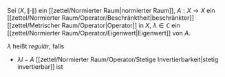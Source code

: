 Sei $(X, \| \cdot \|)$ ein [[zettel/Normierter Raum|normierter Raum]], $A : X \to X$ ein [[zettel/Normierter Raum/Operator/Beschränktheit|beschränkter]] [[zettel/Metrischer Raum/Operator|Operator]] in $X$, $\lambda \in \mathbb{C}$ ein [[zettel/Normierter Raum/Operator/Eigenwert|Eigenwert]] von $A$.

$\lambda$ heißt *regulär*, falls
- $\lambda I - A$ [[zettel/Normierter Raum/Operator/Stetige Invertierbarkeit|stetig invertierbar]] ist
